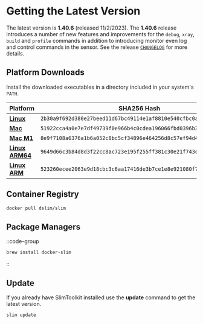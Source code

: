 # Getting the Latest Version

The latest version is **1.40.6** (released 11/2/2023). The **1.40.6** release introduces a number of new features and improvements for the `debug`, `xray`, `build` and `profile` commands in addition to introducing monitor even log and control commands in the sensor. See the release [`CHANGELOG`](https://github.com/slimtoolkit/slim/blob/master/CHANGELOG.md) for more details.

## Platform Downloads

Install the downloaded executables in a directory included in your system's `PATH`.

|Platform | SHA256 Hash|
|---------|-----|
|[**Linux**](https://downloads.dockerslim.com/releases/1.40.6/dist_linux.tar.gz)|`2b30a9f692d380e27beed11d67bc49114e1af8810e540cfbc0a1fcc14f76da99`|
|[**Mac**](https://downloads.dockerslim.com/releases/1.40.6/dist_mac.zip)|`51922cca4a0e7e7df49739f0e966b4c0cdea196066fbd0396b3ad4ced564f5d8`|
|[**Mac M1**](https://downloads.dockerslim.com/releases/1.40.6/dist_mac_m1.zip)|`8e9f7108a6376a1b6a052c8bc5cf34896e464256d8c57ef94d4f6e404815668a`|
|[**Linux ARM64**](https://downloads.dockerslim.com/releases/1.40.6/dist_linux_arm64.tar.gz)|`9649d66c3b84d8d3f22cc8ac723e195f255ff381c30e21f743cd19ee0c8ad451`|
|[**Linux ARM**](https://downloads.dockerslim.com/releases/1.40.6/dist_linux_arm.tar.gz)|`523260ecee2063e9d18cbc3c6aa17416de3b7ce1e8e921080f7e5e53c27f8172`|

## Container Registry

```bash
docker pull dslim/slim
```

## Package Managers

::code-group

```bash [Homebrew]
brew install docker-slim
```

::

## Update

If you already have SlimToolkit installed use the **update** command to get the latest version.

```bash
slim update
```
